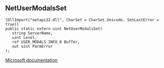 ## NetUserModalsSet

```
[DllImport("netapi32.dll", CharSet = CharSet.Unicode, SetLastError = true)]
public static extern uint NetUserModalsSet(
   string ServerName,
   uint Level,
   ref USER_MODALS_INFO_0 Buffer,
   out uint ParmError
);
```

[Microsoft documentation](https://docs.microsoft.com/en-us/windows/win32/api/lmaccess/nf-lmaccess-netusermodalsset)
